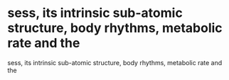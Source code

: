 # sess, its intrinsic sub-atomic structure, body rhythms, metabolic rate and the

sess, its intrinsic sub-atomic structure, body rhythms, metabolic rate and the